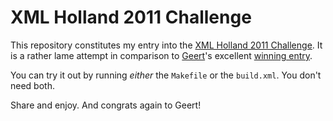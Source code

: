 # XML Holland 2011 Challenge

This repository constitutes my entry into the
[XML Holland 2011 Challenge](http://xmlholland.nl/codechallenge). It is a rather
lame attempt in comparison to
[Geert](https://twitter.com/#!/grtjn)'s excellent
[winning entry](https://github.com/grtjn/xproc-ebook-conv).

You can try it out by running *either* the `Makefile` or the `build.xml`. You don't
need both.

Share and enjoy. And congrats again to Geert!
